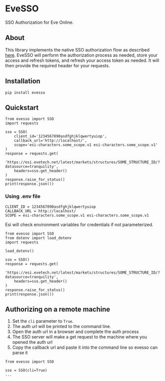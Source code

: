 # EveSSO

SSO Authorization for Eve Online.

## About

This library implements the native SSO authorization flow as described [here](https://docs.esi.evetech.net/docs/sso/native_sso_flow.html). EveSSO will perform the authorization process as needed, store your access and refresh tokens, and refresh your access token as needed. It will then provide the required header for your requests.

## Installation

```
pip install evesso
```

## Quickstart

```
from evesso import SSO
import requests

sso = SSO(
    client_id='1234567890asdfghjklqwertyuiop',
    callback_url='http://localhost/',
    scope='esi-characters.some_scope.v1 esi-characters.some_scope.v1'
)
response = requests.get(
    'https://esi.evetech.net/latest/markets/structures/SOME_STRUCTURE_ID/?datasource=tranquility',
    headers=sso.get_header()
)
response.raise_for_status()
print(response.json())
```

### Using .env file

```
CLIENT_ID = 1234567890asdfghjklqwertyuiop
CALLBACK_URL = http://localhost/
SCOPE = esi-characters.some_scope.v1 esi-characters.some_scope.v1
```

Esi will check environment variables for credentials if not parameterized.

```
from evesso import SSO
from dotenv import load_dotenv
import requests

load_dotenv()

sso = SSO()
response = requests.get(
    'https://esi.evetech.net/latest/markets/structures/SOME_STRUCTURE_ID/?datasource=tranquility',
    headers=sso.get_header()
)
response.raise_for_status()
print(response.json())
```

## Authorizing on a remote machine

1. Set the `cli` parameter to `True`.
2. The auth url will be printed to the command line.
3. Open the auth url in a browser and complete the auth process
4. The SSO server will make a get request to the machine where you opened the auth url
5. Copy the callback url and paste it into the command line so evesso can parse it

```
from evesso import SSO

sso = SSO(cli=True)
...
```